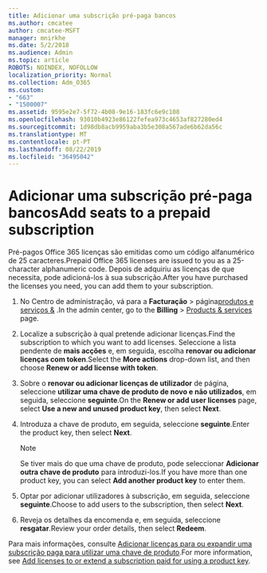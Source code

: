 ```yaml
---
title: Adicionar uma subscrição pré-paga bancos
ms.author: cmcatee
author: cmcatee-MSFT
manager: mnirkhe
ms.date: 5/2/2018
ms.audience: Admin
ms.topic: article
ROBOTS: NOINDEX, NOFOLLOW
localization_priority: Normal
ms.collection: Adm_O365
ms.custom:
- "663"
- "1500007"
ms.assetid: 9595e2e7-5f72-4b08-9e16-183fc6e9c108
ms.openlocfilehash: 93010b4923e86122fefea973c4653af827280ed4
ms.sourcegitcommit: 1d98db8acb9959aba3b5e308a567ade6b62da56c
ms.translationtype: MT
ms.contentlocale: pt-PT
ms.lasthandoff: 08/22/2019
ms.locfileid: "36495042"
---
```

# <a name="add-seats-to-a-prepaid-subscription"></a><span data-ttu-id="742d0-102">Adicionar uma subscrição pré-paga bancos</span><span class="sxs-lookup"><span data-stu-id="742d0-102">Add seats to a prepaid subscription</span></span>

<span data-ttu-id="742d0-103">Pré-pagos Office 365 licenças são emitidas como um código alfanumérico de 25 caracteres.</span><span class="sxs-lookup"><span data-stu-id="742d0-103">Prepaid Office 365 licenses are issued to you as a 25-character alphanumeric code.</span></span> <span data-ttu-id="742d0-104">Depois de adquiriu as licenças de que necessita, pode adicioná-los à sua subscrição.</span><span class="sxs-lookup"><span data-stu-id="742d0-104">After you have purchased the licenses you need, you can add them to your subscription.</span></span> 

1. <span data-ttu-id="742d0-105">No Centro de administração, vá para a **Facturação** > página[produtos e serviços &](https://go.microsoft.com/fwlink/p/?linkid=842054) .</span><span class="sxs-lookup"><span data-stu-id="742d0-105">In the admin center, go to the **Billing** > [Products & services](https://go.microsoft.com/fwlink/p/?linkid=842054) page.</span></span>

2. <span data-ttu-id="742d0-106">Localize a subscrição à qual pretende adicionar licenças.</span><span class="sxs-lookup"><span data-stu-id="742d0-106">Find the subscription to which you want to add licenses.</span></span> <span data-ttu-id="742d0-107">Seleccione a lista pendente de **mais acções** e, em seguida, escolha **renovar ou adicionar licenças com token**.</span><span class="sxs-lookup"><span data-stu-id="742d0-107">Select the **More actions** drop-down list, and then choose **Renew or add license with token**.</span></span>

3. <span data-ttu-id="742d0-108">Sobre o **renovar ou adicionar licenças de utilizador** de página, seleccione **utilizar uma chave de produto de novo e não utilizados**, em seguida, seleccione **seguinte**.</span><span class="sxs-lookup"><span data-stu-id="742d0-108">On the **Renew or add user licenses** page, select **Use a new and unused product key**, then select **Next**.</span></span>

4. <span data-ttu-id="742d0-109">Introduza a chave de produto, em seguida, seleccione **seguinte**.</span><span class="sxs-lookup"><span data-stu-id="742d0-109">Enter the product key, then select **Next**.</span></span>

    > [!NOTE]
    > <span data-ttu-id="742d0-110">Se tiver mais do que uma chave de produto, pode seleccionar **Adicionar outra chave de produto** para introduzi-los.</span><span class="sxs-lookup"><span data-stu-id="742d0-110">If you have more than one product key, you can select **Add another product key** to enter them.</span></span>

5. <span data-ttu-id="742d0-111">Optar por adicionar utilizadores à subscrição, em seguida, seleccione **seguinte**.</span><span class="sxs-lookup"><span data-stu-id="742d0-111">Choose to add users to the subscription, then select **Next**.</span></span>

6. <span data-ttu-id="742d0-112">Reveja os detalhes da encomenda e, em seguida, seleccione **resgatar**.</span><span class="sxs-lookup"><span data-stu-id="742d0-112">Review your order details, then select **Redeem**.</span></span>

<span data-ttu-id="742d0-113">Para mais informações, consulte [Adicionar licenças para ou expandir uma subscrição paga para utilizar uma chave de produto](https://docs.microsoft.com/office365/admin/misc/add-licenses-using-product-key).</span><span class="sxs-lookup"><span data-stu-id="742d0-113">For more information, see [Add licenses to or extend a subscription paid for using a product key](https://docs.microsoft.com/office365/admin/misc/add-licenses-using-product-key).</span></span>